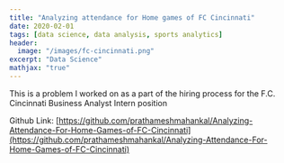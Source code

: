 ```yaml
---
title: "Analyzing attendance for Home games of FC Cincinnati"
date: 2020-02-01
tags: [data science, data analysis, sports analytics]
header:
  image: "/images/fc-cincinnati.png"
excerpt: "Data Science"
mathjax: "true"
---
```


This is a problem I worked on as a part of the hiring process for the F.C. Cincinnati Business Analyst Intern position

Github Link: [https://github.com/prathameshmahankal/Analyzing-Attendance-For-Home-Games-of-FC-Cincinnati](https://github.com/prathameshmahankal/Analyzing-Attendance-For-Home-Games-of-FC-Cincinnati)
